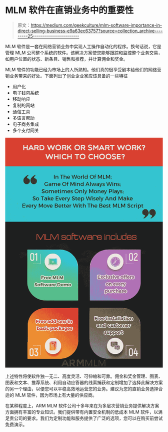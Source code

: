# MLM 软件在直销业务中的重要性

> 原文：<https://medium.com/geekculture/mlm-software-importance-in-direct-selling-business-e9a63ec63757?source=collection_archive---------25----------------------->

MLM 软件是一套在网络营销业务中实现人工操作自动化的程序。换句话说，它是管理 MLM 公司整个系统的软件。该解决方案使您能够跟踪和监控整个业务交易，如用户位置的状态、新条目、销售和推荐，并计算佣金和奖金。

MLM 软件的功能已经为市场上的人所熟知。他们真的很享受剧本给他们的网络营销业务带来的好处。下面列出了创业企业家应该具备的一些特征

*   用户化
*   电子钱包系统
*   移动响应
*   复制的网站
*   通信工具
*   多语言帮助
*   电子商务集成
*   多个支付网关

![](img/4a7695ab80984d31102c71a5d5757024.png)

上述特性将使软件独一无二、高度灵活、可伸缩和可靠。佣金和奖金管理、图表、图表和文本、推荐系统、利用自动应答器的线索捕获和定制增加了选择此解决方案的另一个理由，以便您可以平稳高效地运营您的业务。建议为您的直销业务选择合适的 MLM 软件，因为市场上有大量的供应商。

在某种程度上，ARM MLM 软件公司十多年来在为多层次营销业务提供解决方案方面拥有丰富的专业知识。我们提供带有内置安全机制的低成本 MLM 软件，以满足贵公司的要求。我们为定制功能和服务提供了广泛的选项，您可以在购买前尝试免费演示。